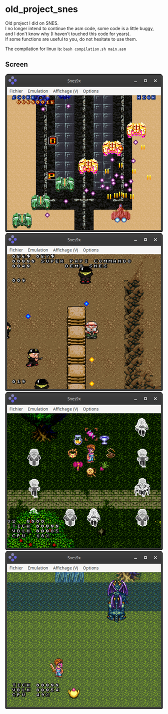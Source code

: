 # old_project_snes
Old project I did on SNES.  
I no longer intend to continue the asm code, some code is a little buggy, and I don't know why (I haven't touched this code for years).  
If some functions are useful to you, do not hesitate to use them.  

The compilation for linux is: `bash compilation.sh main.asm`  

## Screen

<img src="screen/sc1.png?raw=true" alt="superdan">

<img src="screen/sc2.png?raw=true" alt="papi commando">

<img src="screen/sc3.png?raw=true" alt="world of demon 1">

<img src="screen/sc4.png?raw=true" alt="world of demon 2">
